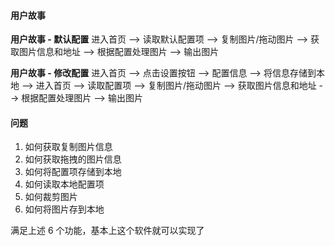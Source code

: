#### 用户故事

**用户故事 - 默认配置**
进入首页 --> 读取默认配置项 --> 复制图片/拖动图片 --> 获取图片信息和地址 --> 根据配置处理图片 --> 输出图片

**用户故事 - 修改配置**
进入首页 --> 点击设置按钮 --> 配置信息 --> 将信息存储到本地 --> 进入首页 --> 读取配置项 --> 复制图片/拖动图片 --> 获取图片信息和地址 --> 根据配置处理图片 --> 输出图片

#### 问题

1. 如何获取复制图片信息
2. 如何获取拖拽的图片信息
3. 如何将配置项存储到本地
4. 如何读取本地配置项
5. 如何裁剪图片
6. 如何将图片存到本地

满足上述 6 个功能，基本上这个软件就可以实现了